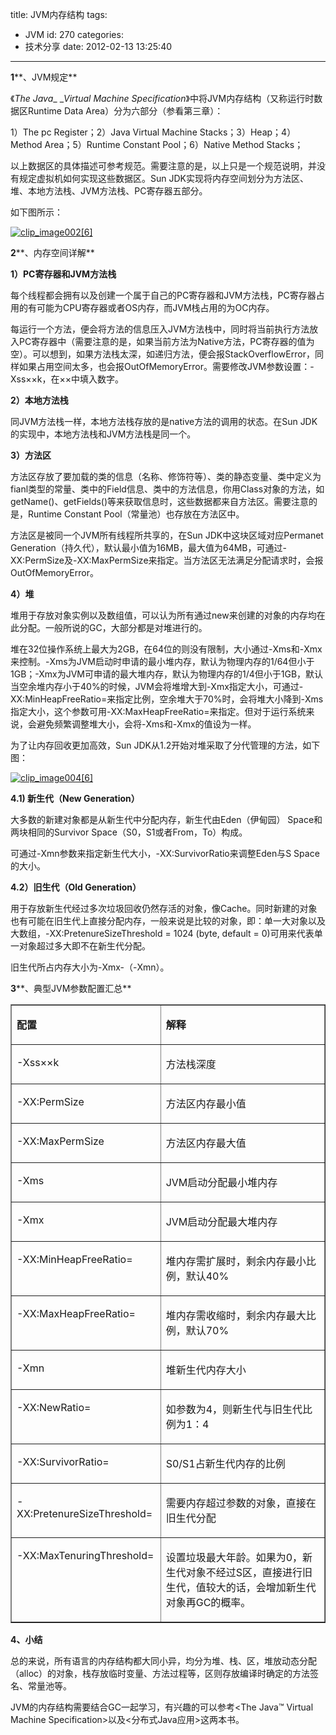 title: JVM内存结构
tags:
  - JVM
id: 270
categories:
  - 技术分享
date: 2012-02-13 13:25:40
---

**1****、JVM规定**

《_The Java__ __Virtual Machine Specification_》中将JVM内存结构（又称运行时数据区Runtime Data Area）分为六部分（参看第三章）：

1）The pc Register；2）Java Virtual Machine Stacks；3）Heap；4）Method Area；5）Runtime Constant Pool；6）Native Method Stacks；

以上数据区的具体描述可参考规范。需要注意的是，以上只是一个规范说明，并没有规定虚拟机如何实现这些数据区。Sun JDK实现将内存空间划分为方法区、堆、本地方法栈、JVM方法栈、PC寄存器五部分。
 <!--more-->  

如下图所示：

[![clip_image002[6]](/images/2012/02/clip_image0026_thumb.jpg "clip_image002[6]")](/images/2012/02/clip_image0026.jpg)

**2****、内存空间详解**

**1）PC寄存器和JVM方法栈**

每个线程都会拥有以及创建一个属于自己的PC寄存器和JVM方法栈，PC寄存器占用的有可能为CPU寄存器或者OS内存，而JVM栈占用的为OC内存。

每运行一个方法，便会将方法的信息压入JVM方法栈中，同时将当前执行方法放入PC寄存器中（需要注意的是，如果当前方法为Native方法，PC寄存器的值为空）。可以想到，如果方法栈太深，如递归方法，便会报StackOverflowError，同样如果占用空间太多，也会报OutOfMemoryError。需要修改JVM参数设置：-Xss××k，在××中填入数字。

**2）本地方法栈**

同JVM方法栈一样，本地方法栈存放的是native方法的调用的状态。在Sun JDK的实现中，本地方法栈和JVM方法栈是同一个。

**3）方法区**

方法区存放了要加载的类的信息（名称、修饰符等）、类的静态变量、类中定义为fianl类型的常量、类中的Field信息、类中的方法信息，你用Class对象的方法，如getName()、getFields()等来获取信息时，这些数据都来自方法区。需要注意的是，Runtime Constant Pool（常量池）也存放在方法区中。

方法区是被同一个JVM所有线程所共享的，在Sun JDK中这块区域对应Permanet Generation（持久代），默认最小值为16MB，最大值为64MB，可通过-XX:PermSize及-XX:MaxPermSize来指定。当方法区无法满足分配请求时，会报OutOfMemoryError。

**4）堆**

堆用于存放对象实例以及数组值，可以认为所有通过new来创建的对象的内存均在此分配。一般所说的GC，大部分都是对堆进行的。

堆在32位操作系统上最大为2GB，在64位的则没有限制，大小通过-Xms和-Xmx来控制。-Xms为JVM启动时申请的最小堆内存，默认为物理内存的1/64但小于1GB；-Xmx为JVM可申请的最大堆内存，默认为物理内存的1/4但小于1GB，默认当空余堆内存小于40%的时候，JVM会将堆增大到-Xmx指定大小，可通过-XX:MinHeapFreeRatio=来指定比例，空余堆大于70%时，会将堆大小降到-Xms指定大小，这个参数可用-XX:MaxHeapFreeRatio=来指定。但对于运行系统来说，会避免频繁调整堆大小，会将-Xms和-Xmx的值设为一样。

为了让内存回收更加高效，Sun JDK从1.2开始对堆采取了分代管理的方法，如下图：

[![clip_image004[6]](/images/2012/02/clip_image0046_thumb.jpg "clip_image004[6]")](/images/2012/02/clip_image0046.jpg)

**4.1) 新生代（New Generation）**

大多数的新建对象都是从新生代中分配内存，新生代由Eden（伊甸园） Space和两块相同的Survivor Space（S0，S1或者From，To）构成。

可通过-Xmn参数来指定新生代大小，-XX:SurvivorRatio来调整Eden与S Space的大小。

**4.2）旧生代（Old Generation）**

用于存放新生代经过多次垃圾回收仍然存活的对象，像Cache。同时新建的对象也有可能在旧生代上直接分配内存，一般来说是比较的对象，即：单一大对象以及大数组，-XX:PretenureSizeThreshold = 1024 (byte, default = 0)可用来代表单一对象超过多大即不在新生代分配。

旧生代所占内存大小为-Xmx-（-Xmn）。

**3****、典型JVM参数配置汇总**     <table border="1" cellspacing="0" cellpadding="0"><tbody>       <tr>         <td valign="top" width="223">           <p>**配置**
         </td>          <td valign="top" width="301">           

**解释**
         </td>       </tr>        <tr>         <td valign="top" width="223">           

-Xss××k
         </td>          <td valign="top" width="301">           

方法栈深度
         </td>       </tr>        <tr>         <td valign="top" width="223">           

-XX:PermSize
         </td>          <td valign="top" width="301">           

方法区内存最小值
         </td>       </tr>        <tr>         <td valign="top" width="223">           

-XX:MaxPermSize
         </td>          <td valign="top" width="301">           

方法区内存最大值
         </td>       </tr>        <tr>         <td valign="top" width="223">           

-Xms
         </td>          <td valign="top" width="301">           

JVM启动分配最小堆内存
         </td>       </tr>        <tr>         <td valign="top" width="223">           

-Xmx
         </td>          <td valign="top" width="301">           

JVM启动分配最大堆内存
         </td>       </tr>        <tr>         <td valign="top" width="223">           

-XX:MinHeapFreeRatio=
         </td>          <td valign="top" width="301">           

堆内存需扩展时，剩余内存最小比例，默认40%
         </td>       </tr>        <tr>         <td valign="top" width="223">           

-XX:MaxHeapFreeRatio=
         </td>          <td valign="top" width="301">           

堆内存需收缩时，剩余内存最大比例，默认70%
         </td>       </tr>        <tr>         <td valign="top" width="223">           

-Xmn
         </td>          <td valign="top" width="301">           

堆新生代内存大小
         </td>       </tr>        <tr>         <td valign="top" width="223">           

-XX:NewRatio=
         </td>          <td valign="top" width="301">           

如参数为4，则新生代与旧生代比例为1：4
         </td>       </tr>        <tr>         <td valign="top" width="223">           

-XX:SurvivorRatio=
         </td>          <td valign="top" width="301">           

S0/S1占新生代内存的比例
         </td>       </tr>        <tr>         <td valign="top" width="223">           

-XX:PretenureSizeThreshold=
         </td>          <td valign="top" width="301">           

需要内存超过参数的对象，直接在旧生代分配
         </td>       </tr>        <tr>         <td valign="top" width="223">           

-XX:MaxTenuringThreshold=
         </td>          <td valign="top" width="301">           

设置垃圾最大年龄。如果为0，新生代对象不经过S区，直接进行旧生代，值较大的话，会增加新生代对象再GC的概率。
         </td>       </tr>     </tbody></table> </p>  

**4、小结**

总的来说，所有语言的内存结构都大同小异，均分为堆、栈、区，堆放动态分配（alloc）的对象，栈存放临时变量、方法过程等，区则存放编译时确定的方法签名、常量池等。

JVM的内存结构需要结合GC一起学习，有兴趣的可以参考&lt;The Java™ Virtual Machine Specification&gt;以及&lt;分布式Java应用&gt;这两本书。
